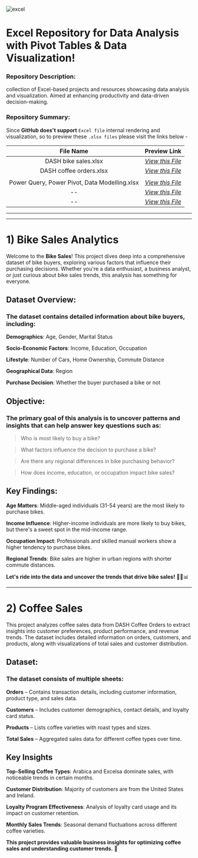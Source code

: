 ![excel](https://user-images.githubusercontent.com/46785798/65376985-7a9a1900-dcc8-11e9-88b0-30c20b073730.png) 

# Excel Repository for Data Analysis with Pivot Tables & Data Visualization! 

### Repository Description: 
collection of Excel-based projects and resources showcasing data analysis and visualization. Aimed at enhancing productivity and data-driven decision-making.

### Repository Summary:
Since **GitHub does't support** `Excel file` internal rendering and visualization, so to preview these `.xlsx files` please visit the links below - 

| File Name | Preview Link |
| :----:    | :----: |
| DASH bike sales.xlsx | [_View this File_](https://1drv.ms/x/s!ArcN1mlTAmmf1H0hwiztLoiJU2ak?e=j64424) |
| DASH coffee orders.xlsx | [_View this File_](https://sheet.zoho.com/sheet/published.do?rid=f7owk2258fe1d02004af082420527383db8b5) |
|       |     |
| Power Query, Power Pivot, Data Modelling.xlsx | [_View this File_](https://1drv.ms/x/s!ArcN1mlTAmmf1Rjuj7A0LOhD3-B2?e=sYEo6u) | 
| -- | [_View this File_](https://1drv.ms/x/s!ArcN1mlTAmmf1RMQ-xbxxucuBG0i?e=DDILAO) | 
| -- | [_View this File_](https://1drv.ms/x/s!ArcN1mlTAmmf1RYvIueX2F_aqE0S?e=gwTV1E) | 


______________________________________________________________________________________________________________
______________________________________________________________________________________________________________


# **1) Bike Sales Analytics**

Welcome to the **Bike Sales**! This project dives deep into a comprehensive dataset of bike buyers, exploring various factors that influence their purchasing decisions. Whether you're a data enthusiast, a business analyst, or just curious about bike sales trends, this analysis has something for everyone.

## **Dataset Overview:**

### The dataset contains detailed information about bike buyers, including:

**Demographics**: Age, Gender, Marital Status

**Socio-Economic Factors**: Income, Education, Occupation

**Lifestyle**: Number of Cars, Home Ownership, Commute Distance

**Geographical Data**: Region

**Purchase Decision**: Whether the buyer purchased a bike or not


## **Objective:**

### The primary goal of this analysis is to uncover patterns and insights that can help answer key questions such as:

> Who is most likely to buy a bike?

> What factors influence the decision to purchase a bike?

> Are there any regional differences in bike purchasing behavior?

> How does income, education, or occupation impact bike sales?
> 
## **Key Findings:**

**Age Matters**: Middle-aged individuals (31-54 years) are the most likely to purchase bikes.

**Income Influence**: Higher-income individuals are more likely to buy bikes, but there's a sweet spot in the mid-income range.

**Occupation Impact**: Professionals and skilled manual workers show a higher tendency to purchase bikes.

**Regional Trends**: Bike sales are higher in urban regions with shorter commute distances.

**Let's ride into the data and uncover the trends that drive bike sales!** 🚴‍♀️📊



______________________________________________________________________________________________________________


# **2) Coffee Sales**

This project analyzes coffee sales data from DASH Coffee Orders to extract insights into customer preferences, product performance, and revenue trends. The dataset includes detailed information on orders, customers, and products, along with visualizations of total sales and customer distribution.

## **Dataset**:

### The dataset consists of multiple sheets:

**Orders** – Contains transaction details, including customer information, product type, and sales data.

**Customers** – Includes customer demographics, contact details, and loyalty card status.

**Products** – Lists coffee varieties with roast types and sizes.

**Total Sales** – Aggregated sales data for different coffee types over time.

## **Key Insights**

**Top-Selling Coffee Types**: Arabica and Excelsa dominate sales, with noticeable trends in certain months.

**Customer Distribution**: Majority of customers are from the United States and Ireland.

**Loyalty Program Effectiveness**: Analysis of loyalty card usage and its impact on customer retention.

**Monthly Sales Trends**: Seasonal demand fluctuations across different coffee varieties.

**This project provides valuable business insights for optimizing coffee sales and understanding customer trends.** 🚀


